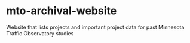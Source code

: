 # mto-archival-website
 Website that lists projects and important project data for past Minnesota Traffic Observatory studies